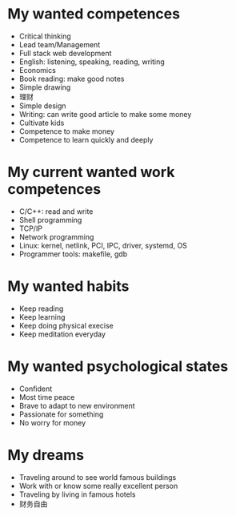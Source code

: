 # My wanted competences
- Critical thinking
- Lead team/Management
- Full stack web development
- English: listening, speaking, reading, writing
- Economics
- Book reading: make good notes
- Simple drawing
- 理财
- Simple design
- Writing: can write good article to make some money
- Cultivate kids
- Competence to make money
- Competence to learn quickly and deeply

# My current wanted work competences
- C/C++: read and write
- Shell programming
- TCP/IP
- Network programming
- Linux: kernel, netlink, PCI, IPC, driver, systemd, OS
- Programmer tools: makefile, gdb

# My wanted habits
- Keep reading
- Keep learning
- Keep doing physical execise
- Keep meditation everyday

# My wanted psychological states
- Confident
- Most time peace
- Brave to adapt to new environment
- Passionate for something
- No worry for money

# My dreams
- Traveling around to see world famous buildings
- Work with or know some really excellent person
- Traveling by living in famous hotels
- 财务自由
